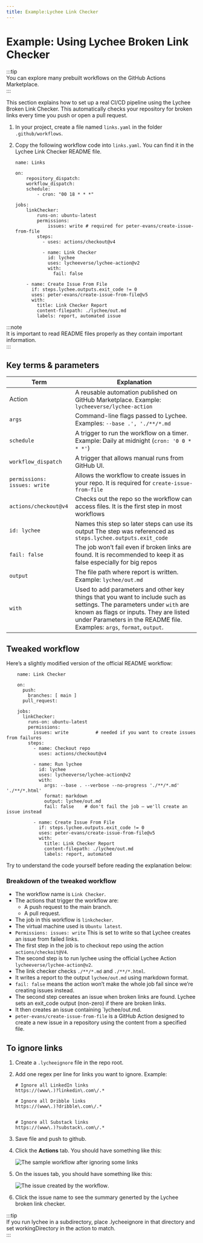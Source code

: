 ```yaml
---
title: Example:Lychee Link Checker
---
```


# Example: Using Lychee Broken Link Checker
:::tip  
You can explore many prebuilt workflows on the GitHub Actions Marketplace.     
:::  

This section explains how to set up a real CI/CD pipeline using the Lychee Broken Link Checker. This automatically checks your repository for broken links every time you push or open a pull request.

1. In your project, create a file named ```links.yaml``` in the folder ```.github/workflows```. 
2. Copy the following workflow code into ```links.yaml```. You can find it in the Lychee Link Checker README file.

    ```
    name: Links

    on:
        repository_dispatch:
        workflow_dispatch:
        schedule:
            - cron: "00 18 * * *"

    jobs:
        linkChecker:
            runs-on: ubuntu-latest
            permissions:
                issues: write # required for peter-evans/create-issue-from-file
            steps:
              - uses: actions/checkout@v4

              - name: Link Checker
                id: lychee
                uses: lycheeverse/lychee-action@v2
                with:
                  fail: false

        - name: Create Issue From File
          if: steps.lychee.outputs.exit_code != 0
          uses: peter-evans/create-issue-from-file@v5
          with:
            title: Link Checker Report
            content-filepath: ./lychee/out.md
            labels: report, automated issue    
    ```

:::note  
It is important to read README files properly as they contain important information.  
:::


## Key terms & parameters

| Term                  | Explanation                       | 
| ------------------    | ------------------------      | 
| Action    | A reusable automation published on GitHub Marketplace. Example: ```lycheeverse/lychee-action``` |
| `args` | Command-line flags passed to Lychee. Examples: `--base .', './**/*.md` |
| `schedule` | A trigger to run the workflow on a timer. Example: Daily at midnight (`cron: '0 0 * * *'`) |
| `workflow_dispatch` | A trigger that allows manual runs from GitHub UI. |
| `permissions: issues: write` | Allows the workflow to create issues in your repo. It is required for ```create-issue-from-file``` |
| `actions/checkout@v4` | Checks out the repo so the workflow can access files. It is the first step in most workflows | 
| `id: lychee` | Names this step so later steps can use its output The step was referenced as `steps.lychee.outputs.exit_code` |
| `fail: false` | The job won’t fail even if broken links are found. It is recommended to keep it as false especially for big repos |
| `output` | The file path where report is written. Example: `lychee/out.md` |
| `with` | Used to add parameters and other key things that you want to include such as settings. The parameters under `with` are known as flags or inputs. They are listed under Parameters in the README file. Examples: `args`, `format`, `output`. |



## Tweaked workflow
Here’s a slightly modified version of the official README workflow:  
```
    name: Link Checker

    on:
      push:
        branches: [ main ]
      pull_request:

    jobs:
      linkChecker:
        runs-on: ubuntu-latest
        permissions:
          issues: write          # needed if you want to create issues from failures
        steps:
          - name: Checkout repo
            uses: actions/checkout@v4

          - name: Run lychee
            id: lychee
            uses: lycheeverse/lychee-action@v2
            with:
              args: --base . --verbose --no-progress './**/*.md' './**/*.html'
              format: markdown
              output: lychee/out.md
              fail: false    # don't fail the job — we'll create an issue instead

          - name: Create Issue From File
            if: steps.lychee.outputs.exit_code != 0
            uses: peter-evans/create-issue-from-file@v5
            with:
              title: Link Checker Report
              content-filepath: ./lychee/out.md
              labels: report, automated

```


Try to understand the code yourself before reading the explanation below: 

### Breakdown of the tweaked workflow
- The workflow name is `Link Checker`.
- The actions that trigger the workflow are:
    - A push request to the main branch.
    - A pull request.
- The job in this workflow is `linkchecker`.
- The virtual machine used is `Ubuntu latest`.
- `Permissions: issues: write` This is set to write so that Lychee creates an issue from failed links.
- The first step in the job is to checkout repo using the action `actions/checkoit@V4`.
- The second step is to run lychee using the official Lychee Action `lycheeverse/lychee-action@v2`.
- The link checker checks `./**/*.md` and `./**/*.html`.
- It writes a report to the output `lychee/out.md` using markdown format.
- `fail: false` means the action won’t make the whole job fail since we’re creating issues instead.
- The second step cereates an issue when broken links are found. Lychee sets an exit_code output (non-zero) if there are broken links.
- It then creates an issue containing `lychee/out.md. 
- `peter-evans/create-issue-from-file` is a GitHub Action designed to create a new issue in a repository using the content from a specified file. 

## To ignore links
1. Create a `.lycheeignore` file in the repo root. 
2. Add one regex per line for links you want to ignore. Example:  

    ```
    # Ignore all LinkedIn links
    https://(www\.)?linkedin\.com\/.*

    # Ignore all Dribble links
    https://(www\.)?dribble\.com\/.*


    # Ignore all Substack links
    https://(www\.)?substack\.com\/.*
    ```

3. Save file and push to github. 
4. Click the **Actions** tab. You should have something like this:  

    ![The sample workflow after ignoring some links](./media/final-output-for-the-link-checker.png "The sample workflow after ignoring some links")  

5. On the issues tab, you should have something like this:  

     ![The issue created by the workflow](./media/issue-opened-by-the-link-checker.png "The issue created by the workflow due to broken links").

6. Click the issue name to see the summary generted by the Lychee broken link checker.  


:::tip  
If you run lychee in a subdirectory, place .lycheeignore in that directory and set workingDirectory in the action to match.  
:::




